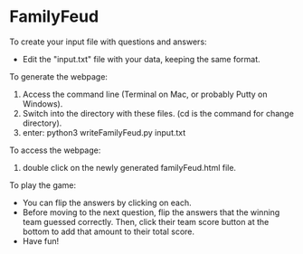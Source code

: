 # FamilyFeud

To create your input file with questions and answers:
* Edit the "input.txt" file with your data, keeping the same format.

To generate the webpage:
1. Access the command line (Terminal on Mac, or probably Putty on Windows).
2. Switch into the directory with these files. (cd is the command for change directory).
3. enter: python3 writeFamilyFeud.py input.txt

To access the webpage:
1. double click on the newly generated familyFeud.html file.

To play the game:
* You can flip the answers by clicking on each.
* Before moving to the next question, flip the answers that the winning team guessed correctly.
Then, click their team score button at the bottom to add that amount to their total score.
* Have fun!
